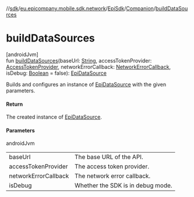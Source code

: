 //[sdk](../../../../index.md)/[eu.epicompany.mobile.sdk.network](../../index.md)/[EpiSdk](../index.md)/[Companion](index.md)/[buildDataSources](build-data-sources.md)

# buildDataSources

[androidJvm]\
fun [buildDataSources](build-data-sources.md)(baseUrl: [String](https://kotlinlang.org/api/latest/jvm/stdlib/kotlin/-string/index.html), accessTokenProvider: [AccessTokenProvider](../../../eu.epicompany.mobile.sdk.network.authentication/-access-token-provider/index.md), networkErrorCallback: [NetworkErrorCallback](../../../eu.epicompany.mobile.sdk.network.error/-network-error-callback/index.md), isDebug: [Boolean](https://kotlinlang.org/api/latest/jvm/stdlib/kotlin/-boolean/index.html) = false): [EpiDataSource](../../../eu.epicompany.mobile.sdk.network.api/-epi-data-source/index.md)

Builds and configures an instance of [EpiDataSource](../../../eu.epicompany.mobile.sdk.network.api/-epi-data-source/index.md) with the given parameters.

#### Return

The created instance of [EpiDataSource](../../../eu.epicompany.mobile.sdk.network.api/-epi-data-source/index.md).

#### Parameters

androidJvm

| | |
|---|---|
| baseUrl | The base URL of the API. |
| accessTokenProvider | The access token provider. |
| networkErrorCallback | The network error callback. |
| isDebug | Whether the SDK is in debug mode. |
